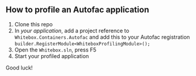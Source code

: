 ## How to profile an Autofac application
1. Clone this repo
1. In _your application_, add a project reference to `Whitebox.Containers.Autofac` and add this to your Autofac registration `builder.RegisterModule<WhiteboxProfilingModule>();`
1. Open the `Whitebox.sln`, press F5
1. Start your profiled application

Good luck!
